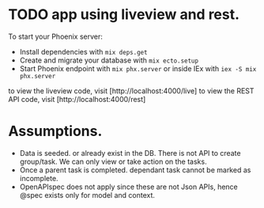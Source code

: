 # TODO app using liveview and rest.

To start your Phoenix server:

  * Install dependencies with `mix deps.get`
  * Create and migrate your database with `mix ecto.setup`
  * Start Phoenix endpoint with `mix phx.server` or inside IEx with `iex -S mix phx.server`

to view the liveview code, visit [http://localhost:4000/live]
to view the REST API code, visit [http://localhost:4000/rest]

# Assumptions.
  * Data is seeded. or already exist in the DB. There is not API to create group/task. We can only view or take action on the tasks.
  * Once a parent task is completed. dependant task cannot be marked as incomplete.
  * OpenAPIspec does not apply since these are not Json APIs, hence @spec exists only for model and context.
